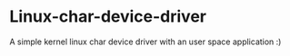 # Linux-char-device-driver
A simple kernel linux char device driver with an user space application :)
